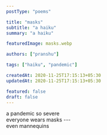 ```yaml
---
postType: "poems"

title: "masks"
subtitle: "a haiku"
summary: "a haiku"

featuredImage: masks.webp

authors: ["pranshu"]

tags: ["haiku", "pandemic"]

createdAt: 2020-11-25T17:15:13+05:30
updatedAt: 2020-11-25T17:15:13+05:30

featured: false
draft: false
---
```


a pandemic so severe  
everyone wears masks ---   
even mannequins
